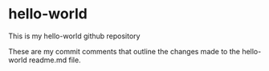 # hello-world
This is my hello-world github repository

These are my commit comments that outline the changes made to the hello-world readme.md file.
